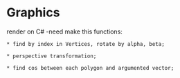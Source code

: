 # Graphics
render on C#
-need make this functions:


	* find by index in Vertices, rotate by alpha, beta;
	
	* perspective transformation;
	
	* find cos between each polygon and argumented vector;	